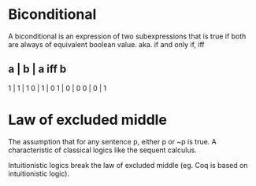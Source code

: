 # Biconditional

A biconditional is an expression of two subexpressions that is true if both are always of equivalent boolean value.
aka. if and only if, iff

a | b | a iff b
---------------
1 | 1 | 1
0 | 1 | 0
1 | 0 | 0
0 | 0 | 1

# Law of excluded middle

The assumption that for any sentence p, either p or ~p is true.
A characteristic of classical logics like the sequent calculus.

Intuitionistic logics break the law of excluded middle (eg. Coq is based on intuitionistic logic).
